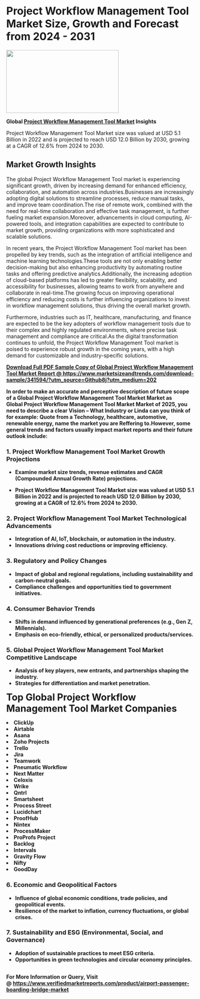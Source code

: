 <H1>Project Workflow Management Tool Market Size, Growth and Forecast from 2024 - 2031</H1><img class="aligncenter size-medium wp-image-584254" src="https://thirdeyenews.in/wp-content/uploads/2024/09/Global-Market-Research-300x168.jpeg" alt="" width="300" height="168" /><p><strong>Global&nbsp;<a href="https://www.marketsizeandtrends.com/download-sample/341594/?utm_source=Github8j?utm_medium=202">Project Workflow Management Tool Market</a> Insights</strong></p><p>Project Workflow Management Tool Market size was valued at USD 5.1 Billion in 2022 and is projected to reach USD 12.0 Billion by 2030, growing at a CAGR of 12.6% from 2024 to 2030.</p><p><h2>Market Growth Insights</h2> <p>The global Project Workflow Management Tool market is experiencing significant growth, driven by increasing demand for enhanced efficiency, collaboration, and automation across industries.Businesses are increasingly adopting digital solutions to streamline processes, reduce manual tasks, and improve team coordination.The rise of remote work, combined with the need for real-time collaboration and effective task management, is further fueling market expansion.Moreover, advancements in cloud computing, AI-powered tools, and integration capabilities are expected to contribute to market growth, providing organizations with more sophisticated and scalable solutions.</p> <p><strong><a href="#"></a></strong></p> <p>In recent years, the Project Workflow Management Tool market has been propelled by key trends, such as the integration of artificial intelligence and machine learning technologies.These tools are not only enabling better decision-making but also enhancing productivity by automating routine tasks and offering predictive analytics.Additionally, the increasing adoption of cloud-based platforms has led to greater flexibility, scalability, and accessibility for businesses, allowing teams to work from anywhere and collaborate in real-time.The growing focus on improving operational efficiency and reducing costs is further influencing organizations to invest in workflow management solutions, thus driving the overall market growth.</p> <p>Furthermore, industries such as IT, healthcare, manufacturing, and finance are expected to be the key adopters of workflow management tools due to their complex and highly regulated environments, where precise task management and compliance are critical.As the digital transformation continues to unfold, the Project Workflow Management Tool market is poised to experience robust growth in the coming years, with a high demand for customizable and industry-specific solutions.</p> <p><strong><a href="#"></p><p><span class=""><strong>Download Full PDF Sample Copy of Global Project Workflow Management Tool Market Report</strong> @ <a href="https://www.marketsizeandtrends.com/download-sample/341594/?utm_source=Github8j?utm_medium=202" target="_blank">https://www.marketsizeandtrends.com/download-sample/341594/?utm_source=Github8j?utm_medium=202</a></span></p><p>In order to make an accurate and perceptive description of future scope of a Global&nbsp;Project Workflow Management Tool Market Market as Global&nbsp;Project Workflow Management Tool Market Market of 2025, you need to describe a clear Vision &ndash; What Industry or Linda can you think of for example: Quote from a Technology, healthcare, automotive, renewable energy, name the market you are Reffering to.However, some general trends and factors usually impact market reports and their future outlook include:</p><h3>1.&nbsp;<strong>Project Workflow Management Tool Market Growth Projections</strong></h3><ul><li>Examine market size trends, revenue estimates and CAGR (Compounded Annual Growth Rate) projections.</li><li><p>Project Workflow Management Tool Market size was valued at USD 5.1 Billion in 2022 and is projected to reach USD 12.0 Billion by 2030, growing at a CAGR of 12.6% from 2024 to 2030.</p></li></ul><h3>2.&nbsp;<strong>Project Workflow Management Tool Market Technological Advancements</strong></h3><ul><li>Integration of AI, IoT, blockchain, or automation in the industry.</li><li>Innovations driving cost reductions or improving efficiency.</li></ul><h3>3.&nbsp;<strong>Regulatory and Policy Changes</strong></h3><ul><li>Impact of global and regional regulations, including sustainability and carbon-neutral goals.</li><li>Compliance challenges and opportunities tied to government initiatives.</li></ul><h3>4.&nbsp;<strong>Consumer Behavior Trends</strong></h3><ul><li>Shifts in demand influenced by generational preferences (e.g., Gen Z, Millennials).</li><li>Emphasis on eco-friendly, ethical, or personalized products/services.</li></ul><h3>5.&nbsp;<strong>Global Project Workflow Management Tool Market Competitive Landscape</strong></h3><ul><li>Analysis of key players, new entrants, and partnerships shaping the industry.</li><li>Strategies for differentiation and market penetration.</li></ul><p data-pm-slice="1 1 []"><span style="color: inherit; font-family: inherit; font-size: 25px;">Top Global Project Workflow Management Tool Market Companies</span></p><div class="" data-test-id=""><p><li>ClickUp</li><li> Airtable</li><li> Asana</li><li> Zoho Projects</li><li> Trello</li><li> Jira</li><li> Teamwork</li><li> Pneumatic Workflow</li><li> Next Matter</li><li> Celoxis</li><li> Wrike</li><li> Qntrl</li><li> Smartsheet</li><li> Process Street</li><li> Lucidchart</li><li> ProofHub</li><li> Nintex</li><li> ProcessMaker</li><li> ProProfs Project</li><li> Backlog</li><li> Intervals</li><li> Gravity Flow</li><li> Nifty</li><li> GoodDay</li></p></div><h3>6.&nbsp;<strong>Economic and Geopolitical Factors</strong></h3><ul><li>Influence of global economic conditions, trade policies, and geopolitical events.</li><li>Resilience of the market to inflation, currency fluctuations, or global crises.</li></ul><h3>7.&nbsp;<strong>Sustainability and ESG (Environmental, Social, and Governance)</strong></h3><ul><li>Adoption of sustainable practices to meet ESG criteria.</li><li>Opportunities in green technologies and circular economy principles.</li></ul><h2><strong style="font-size: 14px;">For More Information or Query, Visit @&nbsp;</strong><a style="background-color: #ffffff; font-size: 14px;" href="https://www.marketsizeandtrends.com/report/project-workflow-management-tool-market/" target="_blank">https://www.verifiedmarketreports.com/product/airport-passenger-boarding-bridge-market</a></h2>
